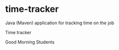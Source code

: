 # time-tracker
Java (Maven) application for tracking time on the job

Time tracker

Good Morning Students

